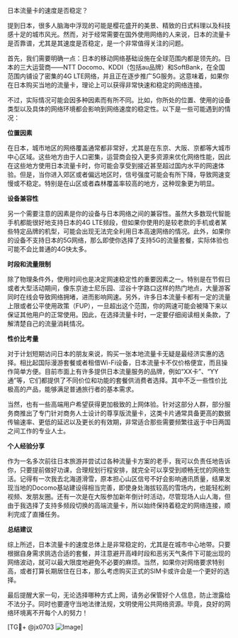 日本流量卡的速度是否稳定？

提到日本，很多人脑海中浮现的可能是樱花盛开的美景、精致的日式料理以及科技感十足的城市风光。然而，对于经常需要在国外使用网络的人来说，日本的流量卡是否靠谱，尤其是其速度是否稳定，是一个非常值得关注的问题。

首先，我们需要明确一点：日本的移动网络基础设施在全球范围内都是领先的。日本的三大运营商——NTT Docomo、KDDI（包括au品牌）和SoftBank，在全国范围内铺设了密集的4G LTE网络，并且正在逐步推广5G服务。这意味着，如果你在日本购买当地的流量卡，理论上可以获得非常快速和稳定的网络连接。

不过，实际情况可能会因多种因素而有所不同。比如，你所处的位置、使用的设备类型以及具体的网络环境都会影响到网络速度的稳定性。以下是一些可能遇到的情况：

**位置因素**

在日本，城市地区的网络覆盖通常都非常好，尤其是在东京、大阪、京都等大城市中心区域。这些地方由于人口密集，运营商会投入更多资源来优化网络性能，因此在这些地方使用日本流量卡时，你可能会享受到接近甚至超过国内水平的网速体验。但是，当你进入郊区或者偏远地区时，信号强度可能会有所下降，导致网速变慢或不稳定。特别是在山区或者森林覆盖率较高的地方，这种现象更为明显。

**设备兼容性**

另一个需要注意的因素是你的设备与日本网络之间的兼容性。虽然大多数现代智能手机都能很好地支持日本的4G LTE频段，但如果你使用的是较老款的手机或者某些特定品牌的机型，可能会出现无法完全利用日本高速网络的情况。此外，如果你的设备不支持日本的5G网络，那么即使你选择了支持5G的流量套餐，实际体验也可能不会比普通的4G快太多。

**时段和流量限制**

除了物理条件外，使用时间也是决定网速稳定性的重要因素之一。特别是在节假日或者大型活动期间，像东京迪士尼乐园、涩谷十字路口这样的热门地点，大量游客同时在线会导致网络拥堵，进而影响网速。另外，许多日本流量卡都有一定的流量上限或者公平使用政策（FUP），一旦超出这个范围，你的网速可能会被降下来以保证其他用户的正常使用。因此，在选择流量卡时，一定要仔细阅读相关条款，了解清楚自己的流量消耗情况。

**性价比考量**

对于计划短期访问日本的朋友来说，购买一张本地流量卡无疑是最经济实惠的选择。相比起国际漫游套餐或者租借Wi-Fi设备，日本流量卡不仅价格便宜，而且操作简单方便。目前市面上有许多提供日本流量服务的品牌，例如“XX卡”、“YY通”等，它们都提供了不同价位和功能的套餐供消费者选择。其中不乏一些性价比极高的产品，能够满足普通旅行者的基本需求。

当然，也有一些高端用户希望获得更加极致的上网体验。针对这部分人群，部分服务商推出了专门针对商务人士设计的尊享版流量卡，这类卡片通常具备更高的数据传输速率、更低的延迟以及更长的有效期，非常适合那些需要频繁往返于中日两国之间工作的专业人士。

**个人经验分享**

作为一名多次前往日本旅游并尝试过各种流量卡方案的老手，我可以负责任地告诉你，只要提前做好功课，合理规划行程安排，就完全可以享受到顺畅无忧的网络生活。记得有一次我去北海道滑雪，原本担心山区信号不好会影响通讯质量，结果发现当地的Docomo基站建设得相当完善，即使身处海拔较高的雪场内，也能轻松刷视频、发朋友圈。还有一次是在大阪参加新年倒计时活动，尽管现场人山人海，但由于我选择了支持多频段切换的高端流量卡，所以始终保持着稳定的网络连接，顺利完成了直播任务。

**总结建议**

综上所述，日本流量卡的速度总体上是非常稳定的，尤其是在城市中心地带。只要根据自身需求挑选合适的套餐，并注意避开高峰时段和恶劣天气条件下可能出现的网络波动，就可以最大限度地避免不必要的麻烦。当然，如果你对网络要求特别高，或者打算长期居住在日本，那么考虑购买正式的SIM卡或许会是一个更好的选择。

最后提醒大家一句，无论选择哪种方式上网，请务必保管好个人信息，防止泄露给不法分子。同时也要遵守当地法律法规，文明使用公共网络资源。毕竟，良好的网络环境离不开每个人的努力！

[TG💪+ @jx0703 ![Image](https://github.com/user-attachments/assets/dbca1d08-cadb-493c-b0ec-ad6f7a83f270)]